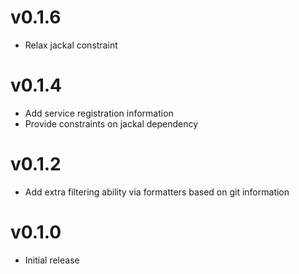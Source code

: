 # v0.1.6
* Relax jackal constraint

# v0.1.4
* Add service registration information
* Provide constraints on jackal dependency

# v0.1.2
* Add extra filtering ability via formatters based on git information

# v0.1.0
* Initial release
